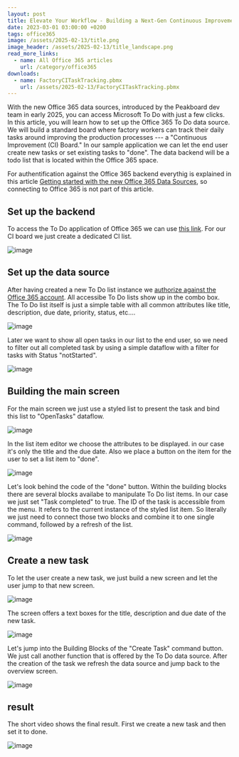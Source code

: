 ```yaml
---
layout: post
title: Elevate Your Workflow - Building a Next-Gen Continuous Improvement Board with Office 365 To Do
date: 2023-03-01 03:00:00 +0200
tags: office365
image: /assets/2025-02-13/title.png
image_header: /assets/2025-02-13/title_landscape.png
read_more_links:
  - name: All Office 365 articles
    url: /category/office365
downloads:
  - name: FactoryCITaskTracking.pbmx
    url: /assets/2025-02-13/FactoryCITaskTracking.pbmx
---
```


With the new Office 365 data sources, introduced by the Peakboard dev team in early 2025, you can access Microsoft To Do with just a few clicks. In this article, you will learn how to set up the Office 365 To Do data source. We will build a standard board where factory workers can track their daily tasks around improving the production processes --- a "Continuous Improvement (CI) Board." In our sample application we can let the end user create new tasks or set existing tasks to "done". The data backend will be a todo list that is located within the Office 365 space.

For authentification against the Office 365 backend everythig is explained in this article [Getting started with the new Office 365 Data Sources](/Getting-started-with-the-new-Office-365-Data-Sources.html), so connecting to Office 365 is not part of this article.

## Set up the backend

To access the To Do application of Office 365 we can use [this link](https://to-do.office.com/). For our CI board we just create a dedicated CI list.

![image](/assets/2025-02-13/010.png)

## Set up the data source

After having created a new To Do list instance we [authorize against the Office 365 account](/Getting-started-with-the-new-Office-365-Data-Sources.html). All accessibe To Do lists show up in the combo box. The To Do list itself is just a simple table with all common attributes like title, description, due date, priority, status, etc....

![image](/assets/2025-02-13/020.png)

Later we want to show all open tasks in our list to the end user, so we need to filter out all completed task by using a simple dataflow with a filter for tasks with Status "notStarted".

![image](/assets/2025-02-13/030.png)

## Building the main screen

For the main screen we just use a styled list to present the task and bind this list to "OpenTasks" dataflow.

![image](/assets/2025-02-13/040.png)

In the list item editor we choose the attributes to be displayed. in our case it's only the title and the due date. Also we place a button on the item for the user to set a list item to "done".

![image](/assets/2025-02-13/050.png)

Let's look behind the code of the "done" button. Within the building blocks there are several blocks availabe to manipulate To Do list items. In our case we just set "Task completed" to true. The ID of the task is accessible from the menu. It refers to the current instance of the styled list item. So literally we just need to connect those two blocks and combine it to one single command, followed by a refresh of the list.

![image](/assets/2025-02-13/060.png)

## Create a new task

To let the user create a new task, we just build a new screen and let the user jump to that new screen.

![image](/assets/2025-02-13/070.png)

The screen offers a text boxes for the title, description and due date of the new task.

![image](/assets/2025-02-13/080.png)

Let's jump into the Building Blocks of the "Create Task" command button. We just call another function that is offered by the To Do data source. After the creation of the task we refresh the data source and jump back to the overview screen.

![image](/assets/2025-02-13/090.png)

## result

The short video shows the final result. First we create a new task and then set it to done.

![image](/assets/2025-02-13/result.gif)

